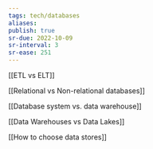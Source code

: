 ```yaml
---
tags: tech/databases
aliases:
publish: true
sr-due: 2022-10-09
sr-interval: 3
sr-ease: 251
---
```


[[ETL vs ELT]]

[[Relational vs Non-relational databases]]

[[Database system vs. data warehouse]]

[[Data Warehouses vs Data Lakes]]

[[How to choose data stores]]

